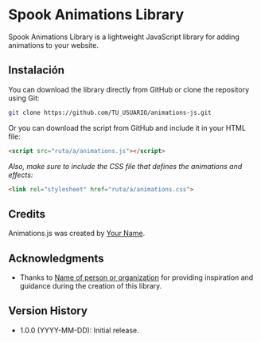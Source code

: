 # Spook Animations Library

Spook Animations Library is a lightweight JavaScript library for adding animations to your website.

## Instalación

You can download the library directly from GitHub or clone the repository using Git:


```sh
git clone https://github.com/TU_USUARIO/animations-js.git
```
Or you can download the script from GitHub and include it in your HTML file:
```html
<script src="ruta/a/animations.js"></script>
```
*Also, make sure to include the CSS file that defines the animations and effects:*
```html
<link rel="stylesheet" href="ruta/a/animations.css">
```
## Credits

Animations.js was created by [Your Name](https://your-website.com). 

## Acknowledgments

- Thanks to [Name of person or organization](https://website.com) for providing inspiration and guidance during the creation of this library.

## Version History

- 1.0.0 (YYYY-MM-DD): Initial release.

